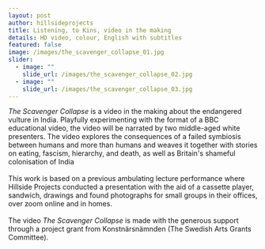 ```yaml
---
layout: post
author: hillsideprojects
title: Listening, to Kins, video in the making
details: HD video, colour, English with subtitles
featured: false
image: /images/the_scavenger_collapse_01.jpg
slider:
  - image: ""
    slide_url: /images/the_scavenger_collapse_02.jpg
  - image: ""
    slide_url: /images/the_scavenger_collapse_03.jpg
---
```

*The Scavenger Collapse* is a video in the making about the endangered vulture in India. Playfully experimenting with the format of a BBC educational video, the video will be narrated by two middle-aged white presenters. The video explores the consequences of a failed symbiosis between humans and more than humans and weaves it together with stories on eating, fascism, hierarchy, and death, as well as Britain's shameful colonisation of India\
\
This work is based on a previous ambulating lecture performance where Hillside Projects conducted a presentation with the aid of a cassette player, sandwich, drawings and found photographs for small groups in their offices, over zoom online and in homes.\
\
The video *The Scavenger Collapse* is made with the generous support through a project grant from Konstnärsnämnden (The Swedish Arts Grants Committee).